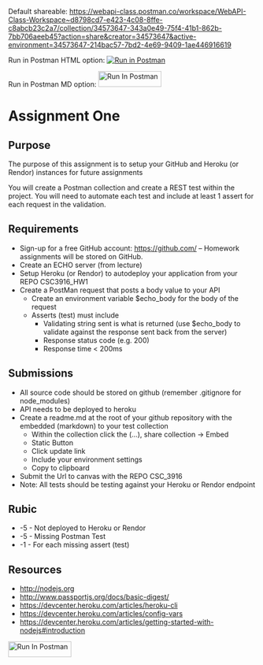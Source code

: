 Default shareable: https://webapi-class.postman.co/workspace/WebAPI-Class-Workspace~d8798cd7-e423-4c08-8ffe-c8abcb23c2a7/collection/34573647-343a0e49-75f4-41b1-862b-7bb706aeeb45?action=share&creator=34573647&active-environment=34573647-214bac57-7bd2-4e69-9409-1ae446916619

Run in Postman HTML option: <a href="https://webapi-class.postman.co/collection/34573647-343a0e49-75f4-41b1-862b-7bb706aeeb45?source=rip_html&active-environment=34573647-214bac57-7bd2-4e69-9409-1ae446916619">
<img alt="Run in Postman" src="https://run.pstmn.io/button.svg">
</a>

Run in Postman MD option: [<img src="https://run.pstmn.io/button.svg" alt="Run In Postman" style="width: 128px; height: 32px;">](https://webapi-class.postman.co/collection/34573647-343a0e49-75f4-41b1-862b-7bb706aeeb45?source=rip_markdown&active-environment=34573647-214bac57-7bd2-4e69-9409-1ae446916619)

# Assignment One

## Purpose

The purpose of this assignment is to setup your GitHub and Heroku (or Rendor) instances for future assignments

You will create a Postman collection and create a REST test within the project. You will need to automate each test and include at least 1 assert for each request in the validation.

## Requirements

- Sign-up for a free GitHub account: https://github.com/ – Homework assignments will be stored on GitHub.
- Create an ECHO server (from lecture)
- Setup Heroku (or Rendor) to autodeploy your application from your REPO CSC3916_HW1
- Create a PostMan request that posts a body value to your API
  - Create an environment variable $echo_body for the body of the request
  - Asserts (test) must include
    - Validating string sent is what is returned (use $echo_body to validate against the response sent back from the server)
    - Response status code (e.g. 200)
    - Response time < 200ms

## Submissions

- All source code should be stored on github (remember .gitignore for node_modules)
- API needs to be deployed to heroku
- Create a readme.md at the root of your github repository with the embedded (markdown) to your test collection
  - Within the collection click the (…), share collection -> Embed
  - Static Button
  - Click update link
  - Include your environment settings
  - Copy to clipboard
- Submit the Url to canvas with the REPO CSC_3916
- Note: All tests should be testing against your Heroku or Rendor endpoint

## Rubic

- -5 - Not deployed to Heroku or Rendor
- -5 - Missing Postman Test
- -1 - For each missing assert (test)

## Resources

- http://nodejs.org
- http://www.passportjs.org/docs/basic-digest/
- https://devcenter.heroku.com/articles/heroku-cli
- https://devcenter.heroku.com/articles/config-vars
- https://devcenter.heroku.com/articles/getting-started-with-nodejs#introduction

[<img src="https://run.pstmn.io/button.svg" alt="Run In Postman" style="width: 128px; height: 32px;">](https://app.getpostman.com/run-collection/35315-7488372a-8ac5-4c17-88e8-18b8ec0fcf2a?action=collection%2Ffork&source=rip_markdown&collection-url=entityId%3D35315-7488372a-8ac5-4c17-88e8-18b8ec0fcf2a%26entityType%3Dcollection%26workspaceId%3D9537543c-3737-4557-a3ce-8c5ed9249378#?env%5Bmccarthy-assignment1%5D=W3sia2V5IjoiZWNob19ib2R5IiwidmFsdWUiOiIiLCJlbmFibGVkIjp0cnVlLCJ0eXBlIjoiYW55Iiwic2Vzc2lvblZhbHVlIjoiaGVsbG8gQ1NDMzkxNiBTcHJpbmcgMjAyNSIsImNvbXBsZXRlU2Vzc2lvblZhbHVlIjoiaGVsbG8gQ1NDMzkxNiBTcHJpbmcgMjAyNSIsInNlc3Npb25JbmRleCI6MH1d)

